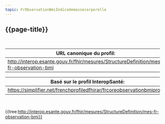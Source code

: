 ```yaml
---
topic: FrObservationBmiIndicedemassecorporelle
---
```

## {{page-title}}
&nbsp;

|     URL canonique du profil:                                                      |
|-----------------------------------------------------------------------------------|
|     http://interop.esante.gouv.fr/fhir/mesures/StructureDefinition/mes-fr-observation-bmi    |

|     Basé sur le profil InteropSanté:                                     |
|--------------------------------------------------------------------------|
|     https://simplifier.net/frenchprofiledfhirar/frcoreobservationbmiprofile   |


&nbsp;

{{tree:http://interop.esante.gouv.fr/fhir/mesures/StructureDefinition/mes-fr-observation-bmi}}



